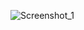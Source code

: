 ![Screenshot_1](https://github.com/Said-Suluk/100-Day-Of-CSS/assets/130802359/893ab7b0-144d-4f02-ba06-c1fe63305779)

